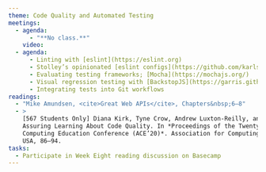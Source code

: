```yaml
---
theme: Code Quality and Automated Testing
meetings:
  - agenda:
      - "**No class.**"
    video:
  - agenda:
      - Linting with [eslint](https://eslint.org)
      - Stolley’s opinionated [eslint configs](https://github.com/karlstolley/eslint-config)
      - Evaluating testing frameworks; [Mocha](https://mochajs.org/)
      - Visual regression testing with [BackstopJS](https://garris.github.io/BackstopJS/)
      - Integrating tests into Git workflows
readings:
  - "Mike Amundsen, <cite>Great Web APIs</cite>, Chapters&nbsp;6–8"
  - >
    [567 Students Only] Diana Kirk, Tyne Crow, Andrew Luxton-Reilly, and Ewan Tempero. 2020. On
    Assuring Learning About Code Quality. In *Proceedings of the Twenty-Second Australasian
    Computing Education Conference (ACE’20)*. Association for Computing Machinery, New York, NY,
    USA, 86–94.
tasks:
  - Participate in Week Eight reading discussion on Basecamp
---
```

